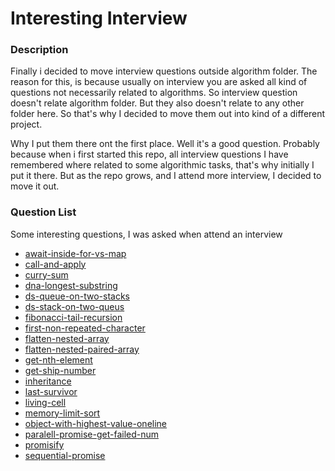 # Interesting Interview


### Description

Finally i decided to move interview questions outside algorithm folder. The reason for this, is because usually on interview you are asked all kind of questions
not necessarily related to algorithms. So interview question doesn't relate algorithm folder. But they also doesn't relate to any other folder here. So that's why
I decided to move them out into kind of a different project.

Why I put them there ont the first place. Well it's a good question. Probably because when i first started this repo, all interview questions I have remembered
where related to some algorithmic tasks, that's why initially I put it there. But as the repo grows, and I attend more interview, I decided to move it out.

### Question List

Some interesting questions, I was asked when attend an interview

* [await-inside-for-vs-map](https://github.com/dgaydukov/how-to-become-a-senior-js-developer/blob/master/interview/js/await-inside-for-vs-map.js)
* [call-and-apply](https://github.com/dgaydukov/how-to-become-a-senior-js-developer/blob/master/interview/js/call-and-apply.js)
* [curry-sum](https://github.com/dgaydukov/how-to-become-a-senior-js-developer/blob/master/interview/js/curry-sum.js)
* [dna-longest-substring](https://github.com/dgaydukov/how-to-become-a-senior-js-developer/blob/master/interview/js/dna-longest-substring.js)
* [ds-queue-on-two-stacks](https://github.com/dgaydukov/how-to-become-a-senior-js-developer/blob/master/interview/js/ds-queue-on-two-stacks.js)
* [ds-stack-on-two-queus](https://github.com/dgaydukov/how-to-become-a-senior-js-developer/blob/master/interview/js/ds-stack-on-two-queus.js)
* [fibonacci-tail-recursion](https://github.com/dgaydukov/how-to-become-a-senior-js-developer/blob/master/interview/js/fibonacci-tail-recursion.js)
* [first-non-repeated-character](https://github.com/dgaydukov/how-to-become-a-senior-js-developer/blob/master/interview/js/first-non-repeated-character.js)
* [flatten-nested-array](https://github.com/dgaydukov/how-to-become-a-senior-js-developer/blob/master/interview/js/flatten-nested-array.js)
* [flatten-nested-paired-array](https://github.com/dgaydukov/how-to-become-a-senior-js-developer/blob/master/interview/js/flatten-nested-paired-array.js)
* [get-nth-element](https://github.com/dgaydukov/how-to-become-a-senior-js-developer/blob/master/interview/js/get-nth-element.js)
* [get-ship-number](https://github.com/dgaydukov/how-to-become-a-senior-js-developer/blob/master/interview/js/get-ship-number.js)
* [inheritance](https://github.com/dgaydukov/how-to-become-a-senior-js-developer/blob/master/interview/js/inheritance.js)
* [last-survivor](https://github.com/dgaydukov/how-to-become-a-senior-js-developer/blob/master/interview/js/last-survivor.js)
* [living-cell](https://github.com/dgaydukov/how-to-become-a-senior-js-developer/blob/master/interview/js/living-cell.js)
* [memory-limit-sort](https://github.com/dgaydukov/how-to-become-a-senior-js-developer/blob/master/interview/js/memory-limit-sort.js)
* [object-with-highest-value-oneline](https://github.com/dgaydukov/how-to-become-a-senior-js-developer/blob/master/interview/js/object-with-highest-value-oneline.js)
* [paralell-promise-get-failed-num](https://github.com/dgaydukov/how-to-become-a-senior-js-developer/blob/master/interview/js/paralell-promise-get-failed-num.js)
* [promisify](https://github.com/dgaydukov/how-to-become-a-senior-js-developer/blob/master/interview/js/promisify.js)
* [sequential-promise](https://github.com/dgaydukov/how-to-become-a-senior-js-developer/blob/master/interview/js/sequential-promise.js)